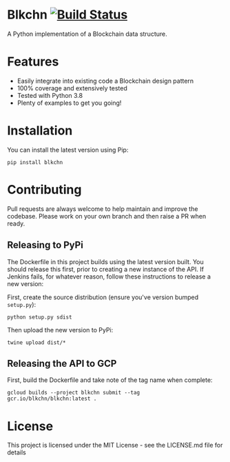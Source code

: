 # Blkchn [![Build Status](http://178.62.80.42:8081/buildStatus/icon?job=blkchn%2Fdevelop&build=2)](http://178.62.80.42:8081/job/blkchn/job/develop/2/)

A Python implementation of a Blockchain data structure.

# Features

  * Easily integrate into existing code a Blockchain design pattern
  * 100% coverage and extensively tested
  * Tested with Python 3.8
  * Plenty of examples to get you going!

# Installation

You can install the latest version using Pip:

`pip install blkchn`

# Contributing

Pull requests are always welcome to help maintain and improve the codebase.
Please work on your own branch and then raise a PR when ready.

## Releasing to PyPi

The Dockerfile in this project builds using the latest version built.
You should release this first, prior to creating a new instance of the API.
If Jenkins fails, for whatever reason, follow these instructions to release a new version:

First, create the source distribution (ensure you've version bumped `setup.py`):

`python setup.py sdist`

Then upload the new version to PyPi:

`twine upload dist/*`

## Releasing the API to GCP

First, build the Dockerfile and take note of the tag name when complete:

`gcloud builds --project blkchn submit --tag gcr.io/blkchn/blkchn:latest .`

# License

This project is licensed under the MIT License - see the LICENSE.md file for details